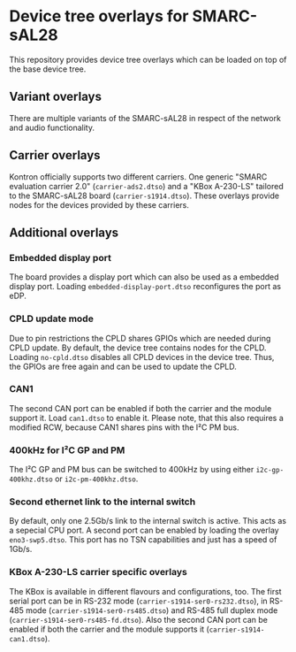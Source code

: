 # Device tree overlays for SMARC-sAL28

This repository provides device tree overlays which can be loaded on top
of the base device tree.

## Variant overlays

There are multiple variants of the SMARC-sAL28 in respect of the network
and audio functionality.

## Carrier overlays

Kontron officially supports two different carriers. One generic "SMARC
evaluation carrier 2.0" (`carrier-ads2.dtso`) and a "KBox A-230-LS"
tailored to the SMARC-sAL28 board (`carrier-s1914.dtso`). These overlays
provide nodes for the devices provided by these carriers.

## Additional overlays

### Embedded display port

The board provides a display port which can also be used as a embedded
display port. Loading `embedded-display-port.dtso` reconfigures the port as
eDP.

### CPLD update mode

Due to pin restrictions the CPLD shares GPIOs which are needed during CPLD
update. By default, the device tree contains nodes for the CPLD. Loading
`no-cpld.dtso` disables all CPLD devices in the device tree. Thus, the
GPIOs are free again and can be used to update the CPLD.

### CAN1

The second CAN port can be enabled if both the carrier and the module
support it. Load `can1.dtso` to enable it. Please note, that this also
requires a modified RCW, because CAN1 shares pins with the I²C PM bus.

### 400kHz for I²C GP and PM

The I²C GP and PM bus can be switched to 400kHz by using either
`i2c-gp-400khz.dtso` or `i2c-pm-400khz.dtso`.

### Second ethernet link to the internal switch

By default, only one 2.5Gb/s link to the internal switch is active. This
acts as a sepecial CPU port. A second port can be enabled by loading the
overlay `eno3-swp5.dtso`. This port has no TSN capabilities and just has
a speed of 1Gb/s.

### KBox A-230-LS carrier specific overlays

The KBox is available in different flavours and configurations, too. The
first serial port can be in RS-232 mode (`carrier-s1914-ser0-rs232.dtso`),
in RS-485 mode (`carrier-s1914-ser0-rs485.dtso`) and RS-485 full duplex
mode (`carrier-s1914-ser0-rs485-fd.dtso`). Also the second CAN port can be
enabled if both the carrier and the module supports it
(`carrier-s1914-can1.dtso`).
